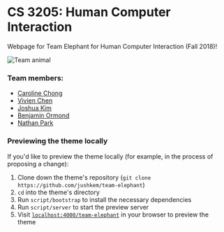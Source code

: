 # CS 3205: Human Computer Interaction

Webpage for Team Elephant for Human Computer Interaction (Fall 2018)!

![Team animal](https://raw.githubusercontent.com/jushkem/team-elephant/master/elephant.jpeg)

### Team members:
* [Caroline Chong](https://github.com/Exokaroline)
* [Vivien Chen](https://github.com/viv-chen)
* [Joshua Kim](https://github.com/joshua-kim)
* [Benjamin Ormond](https://github.com/bwo3db)
* [Nathan Park](https://github.com/nyp5aa)

### Previewing the theme locally

If you'd like to preview the theme locally (for example, in the process of proposing a change):

1. Clone down the theme's repository (`git clone https://github.com/jushkem/team-elephant`)
2. `cd` into the theme's directory
3. Run `script/bootstrap` to install the necessary dependencies
4. Run `script/server` to start the preview server
5. Visit [`localhost:4000/team-elephant`](http://localhost:4000/team-elephant) in your browser to preview the theme
